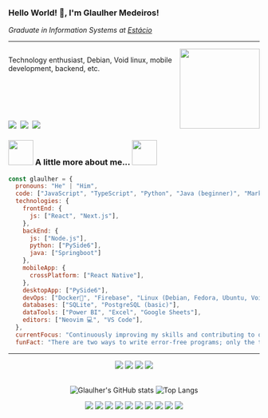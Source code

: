  ### Hello World! 🖖, I'm Glaulher Medeiros! 

<p>
 <em>
   Graduate in Information Systems at 
   <a href="https://estacio.br/estude-na-estacio/nossa-graduacao">
     Estácio
   </a>
 
 </em>
</p>



--- 
   
<div style="display: flex; align-items: stretch; justify-content: space-between;">
 
  <div  style="display: flex; flex-direction: column;  width: 100%;">
  <p >
  Technology enthusiast, Debian, Void linux, mobile development, backend, etc.
  </p>
  <div style="display: flex; gap: 8px; flex-wrap: nowrap;margin-top: auto;">
  <a href="https://www.linkedin.com/in/glaulher-medeiros-03799967/" target="_blank">
    <img src="https://img.shields.io/badge/LinkedIn-0077B5?style=for-the-badge&logo=linkedin&logoColor=white">
  </a>
  <a href="https://glaulher.github.io/" target="_blank">
    <img src="https://img.shields.io/badge/github.io-gray?style=for-the-badge&logo=github&logoColor=white">
  </a>
  <a href="https://terminaldopenguin.blogspot.com/" target="_blank">
    <img src="https://img.shields.io/badge/blog-orange?style=for-the-badge&logo=blogger&logoColor=white">
  </a>
</div>
  
  </div>
  <div>
  <img src="https://media.giphy.com/media/wwg1suUiTbCY8H8vIA/giphy-downsized-large.gif" width="160" />
  </div>
</div>



 




### <img src="https://media.giphy.com/media/VgCDAzcKvsR6OM0uWg/giphy.gif" width="50"> A little more about me...  <img src="https://media.giphy.com/media/WUlplcMpOCEmTGBtBW/giphy.gif" width="50">  

```javascript
const glaulher = {
  pronouns: "He" | "Him",
  code: ["JavaScript", "TypeScript", "Python", "Java (beginner)", "Markdown"],
  technologies: {
    frontEnd: {
      js: ["React", "Next.js"],
    },
    backEnd: {
      js: ["Node.js"],
      python: ["PySide6"],
      java: ["Springboot"]
    },
    mobileApp: {
      crossPlatform: ["React Native"],
    },
    desktopApp: ["PySide6"],
    devOps: ["Docker🐳", "Firebase", "Linux (Debian, Fedora, Ubuntu, Void Linux)"],
    databases: ["SQLite", "PostgreSQL (basic)"],
    dataTools: ["Power BI", "Excel", "Google Sheets"],
    editors: ["Neovim 💻", "VS Code"],
  },
  currentFocus: "Continuously improving my skills and contributing to open source projects",
  funFact: "There are two ways to write error-free programs; only the third one works",
```


---
<!--START_SECTION:waka-->

<div align='center'> 
    <img src=https://img.shields.io/badge/JavaScript-F7DF1E?style=for-the-badge&logo=javascript&logoColor=black />
    <img src=https://img.shields.io/badge/TypeScript-007ACC?style=for-the-badge&logo=typescript&logoColor=white />  
    <img src="https://img.shields.io/badge/Python-3776AB?style=for-the-badge&logo=python&logoColor=white" />
    <img src="https://img.shields.io/badge/Java-ED8B00?style=for-the-badge&logo=openjdk&logoColor=white" />
</div>
  
 <br>
<div align='center'>             
 
![Glaulher's GitHub stats](https://github-readme-stats.vercel.app/api?username=glaulher&show_icons=true&theme=tokyonight) 
![Top Langs](https://github-readme-stats.vercel.app/api/top-langs/?username=glaulher&hide=html&layout=compact&theme=tokyonight) 
   
</div>

<div align='center'>   
  <img src=https://img.shields.io/badge/React_Native-20232A?style=for-the-badge&logo=react&logoColor=61DAFB />  
  <img src=https://img.shields.io/badge/Figma-F24E1E?style=for-the-badge&logo=figma&logoColor=white />
  <img src=https://img.shields.io/badge/Node.js-43853D?style=for-the-badge&logo=node-dot-js&logoColor=white />
  <img src=https://img.shields.io/badge/SQLite-07405E?style=for-the-badge&logo=sqlite&logoColor=white />
  <img src=https://img.shields.io/badge/Insomnia-5849be?style=for-the-badge&logo=Insomnia&logoColor=white /> 
  <img src=https://img.shields.io/badge/Void-Linux-ABC2AB?style=for-the-badge&logo=void&logoColor=white />
  <img src=https://img.shields.io/badge/Debian-D70A53?style=for-the-badge&logo=debian&logoColor=white />
  <img src=https://img.shields.io/badge/docker-%230db7ed.svg?style=for-the-badge&logo=docker&logoColor=white />
 <img src=https://img.shields.io/badge/Power%20By-8A2BE2?style=for-the-badge&logo=void&logoColor=white />
  <img src="https://img.shields.io/badge/Neovim-57A143?style=for-the-badge&logo=neovim&logoColor=white" />
</div>
  
  

 

